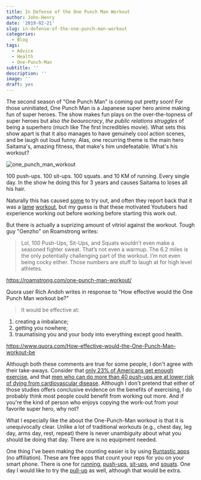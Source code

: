 ```yaml
---
title: In Defense of the One Punch Man Workout
author: John-Henry
date: '2019-02-21'
slug: in-defense-of-the-one-punch-man-workout
categories:
  - Blog
tags:
  - Advice
  - Health
  - One-Punch-Man
subtitle: ''
description: ''
image: ''
draft: yes
---
```



The second season of "One Punch Man" is coming out pretty soon! For those uninitiated, One Punch Man is a Japanese super hero anime making fun of super heroes. The show makes fun plays on the over-the-topness of super heroes but also _the beaurocracy_, _the public relations struggles_ of being a superhero (much like The first Incredibles movie). What sets this show apart is that it also manages to have genuinely cool action scenes, and be laugh out loud funny. Alas, one recurring theme is the main hero Saitama's, amazing fitness, that make's him undefeatable. What's his workout?

![one_punch_man_workout](/post/2019-02-21-in-defense-of-the-one-punch-man-workout_files/One-Punch-Man-Workout.jpg)


100 push-ups. 100 sit-ups. 100 squats. and 10 KM of running. Every single day. In the show he doing this for 3 years and causes Saitama to loses all his hair.

Naturally this has caused [some](https://youtu.be/uX1Nh-xl_yY) to try out, and often they report back that it was a [lame](https://youtu.be/Y2iICRLVkfY) [workout](https://www.youtube.com/watch?v=kuqyMspHTmQ), but my guess is that these motivated Youtubers had experience working out before working before starting this work out.


But there is actually a suprizing amount of vitriol against the workout. Tough guy "Genzho" on Roamstrong writes:

> Lol, 100 Push-Ups, Sit-Ups, and Squats wouldn’t even make a seasoned fighter sweat. That’s not even a warmup. The 6.2 miles is the only potentially challenging part of the workout. I’m not even being cocky either. Those numbers are stuff to laugh at for high level athletes.

https://roamstrong.com/one-punch-man-workout/

Quora user Rich Andoh writes in response to "How effective would the One Punch Man workout be?"

> It would be effective at:<br/>
1. creating a imbalance; <br/>
2. getting you nowhere;  
3. traumatising you and your body into everything except good health.  

https://www.quora.com/How-effective-would-the-One-Punch-Man-workout-be

Although both these comments are true for some people, I don't agree with their take-aways. Consider that [only 23% of Americans get enough exercise](https://www.usatoday.com/story/news/nation-now/2018/06/28/cdc-report-only-23-americans-get-enough-exercise/741433002/), and that [men who can do more than 40 push-ups are at lower risk of dying from cardiovascular disease](https://blog.humanos.me/push-ups/). Although I don't pretend that either of those studies offers conclusive evidence on the benefits of exercising, I do probably think most people could benefit from working out more. And if you're the kind of person who enjoys copying the work-out from your favorite super hero, why not?

What I especially like the about the One-Punch-Man workout is that it is unequivocally clear. Unlike a lot of traditional workouts (e.g., chest day, leg day, arms day, rest, repeat) there is never unambiguity about what you should be doing that day. There are is no equipment needed. 

One thing I've been making the counting easier is by using [Runtastic apps](https://www.runtastic.com/en/apps) (no affiliation). These are free apps that count your reps for you on your smart phone. There is one for [running](https://www.runtastic.com/en/apps/runtastic), [push-ups](https://www.runtastic.com/en/apps/pushups), [sit-ups](https://www.runtastic.com/en/apps/situps), and [squats](https://www.runtastic.com/en/apps/squats). One day I would like to try the [pull-up](https://www.runtastic.com/en/apps/pullups) as well, although that would be extra.

